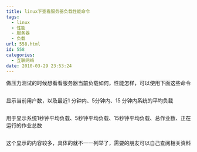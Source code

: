 ```yaml
---
title: linux下查看服务器负载性能命令
tags:
  - linux
  - 性能
  - 服务器
  - 负载
url: 558.html
id: 558
categories:
  - 互联网络
date: 2010-03-29 23:53:24
---
```


做压力测试的时候想看看服务器当前负载如何，性能怎样，可以使用下面这些命令


```uptime
```

显示当前用户数，以及最近1 分钟内、5分钟内、15 分钟内系统的平均负载


```cat /proc/loadavg
```

用于显示系统1秒钟平均负载、5秒钟平均负载、15秒钟平均负载、总作业数、正在运行的作业总数


```cat /proc/stat
```

这个显示的内容较多，具体的就不一一列举了，需要的朋友可以自己查阅相关资料